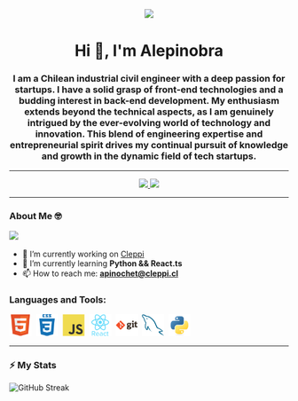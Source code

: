 <div id="header" align="center">
  <img src="https://media.giphy.com/media/7NoNw4pMNTvgc/giphy.gif" width="200"/>
  <h1>Hi 👋, I'm Alepinobra</h1>
  <h3>I am a Chilean industrial civil engineer with a deep passion for startups. I have a solid grasp of front-end technologies and a budding interest in back-end development. My enthusiasm extends beyond the technical aspects, as I am genuinely intrigued by the ever-evolving world of technology and innovation. This blend of engineering expertise and entrepreneurial spirit drives my continual pursuit of knowledge and growth in the dynamic field of tech startups.</h3>
</div>

---

<div id="badges" align="center">
  <a href="https://www.linkedin.com/in/apinochet/">
    <img src="https://img.shields.io/badge/LinkedIn-0077B5?style=for-the-badge&logo=linkedin&logoColor=white" width="100"/>
  </a>
  <a href="https://www.instagram.com/alejandropinochet/">
    <img src="https://img.shields.io/badge/Instagram-E4405F?style=for-the-badge&logo=instagram&logoColor=white" width="100"/>
  </a>
</div>

---

### About Me 🤓

<div>
  <img src="https://media.giphy.com/media/pFwRzOLfuGHok/giphy.gif" width="200"/>
</div>

- 🔭 I’m currently working on [Cleppi](https://portal.cleppi.cl/)
- 🌱 I’m currently learning **Python && React.ts**
- 📫 How to reach me: **apinochet@cleppi.cl**

<div align="left">
    <h3>Languages and Tools:</h3>
    <img src="https://github.com/devicons/devicon/blob/master/icons/html5/html5-original.svg" title="HTML5" alt="HTML" width="40" height="40">&nbsp;
    <img src="https://github.com/devicons/devicon/blob/master/icons/css3/css3-plain-wordmark.svg" title="CSS3" alt="CSS" width="40" height="40">&nbsp;
    <img src="https://github.com/devicons/devicon/blob/master/icons/javascript/javascript-original.svg" title="JavaScript" alt="JavaScript" width="40" height="40">&nbsp;
    <img src="https://github.com/devicons/devicon/blob/master/icons/react/react-original-wordmark.svg" title="React" alt="React" width="40" height="40">&nbsp;
    <img src="https://github.com/devicons/devicon/blob/master/icons/git/git-original-wordmark.svg" title="Git" alt="Git" width="40" height="40">&nbsp;
    <img src="https://github.com/devicons/devicon/blob/master/icons/mysql/mysql-plain.svg" title="MySQL" alt="MySQL" width="40" height="40">&nbsp;
    <img src="https://github.com/devicons/devicon/blob/master/icons/python/python-original.svg" title="Python" alt="Python" width="40" height="40">
  </div>

---

### ⚡ My Stats

![GitHub Streak](https://github-readme-streak-stats.herokuapp.com?user=alepinobra&theme=highcontrast&hide_border=true)
